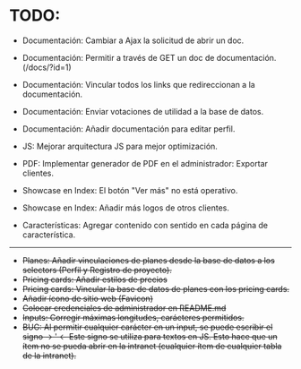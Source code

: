 # TODO:



- Documentación: Cambiar a Ajax la solicitud de abrir un doc.
- Documentación: Permitir a través de GET un doc de documentación. (/docs/?id=1)
- Documentación: Vincular todos los links que redireccionan a la documentación.
- Documentación: Enviar votaciones de utilidad a la base de datos.
- Documentación: Añadir documentación para editar perfil.

- JS: Mejorar arquitectura JS para mejor optimización.
- PDF: Implementar generador de PDF en el administrador: Exportar clientes.
  
- Showcase en Index: El botón "Ver más" no está operativo.
- Showcase en Index: Añadir más logos de otros clientes.
- Características: Agregar contenido con sentido en cada página de característica.

----------

- ~~Planes: Añadir vinculaciones de planes desde la base de datos a los selectors (Perfil y Registro de proyecto).~~
- ~~Pricing cards: Añadir estilos de precios~~
- ~~Pricing cards: Vincular la base de datos de planes con los pricing cards.~~
- ~~Añadir ícono de sitio web (Favicon)~~
- ~~Colocar credenciales de administrador en README.md~~
- ~~Inputs: Corregir máximas longitudes, carácteres permitidos.~~
- ~~BUG: Al permitir cualquier carácter en un input, se puede escribir el signo -> ' <- Este signo se utiliza para textos en JS. Esto hace que un ítem no se pueda abrir en la intranet (cualquier ítem de cualquier tabla de la intranet).~~